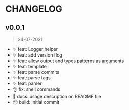 # CHANGELOG 

## v0.0.1
> 24-07-2021

* ✨ feat:  Logger helper
* ✨ feat:  add version flog
* ✨ feat:  allow output and types patterns as arguments
* ✨ feat:  template
* ✨ feat:  parse commits
* ✨ feat:  parse tags
* ✨ feat:  parser
* 👌 fix:  shell commands
* 📖 docs:  usage description on README file
* 📦 build:  initial commit


